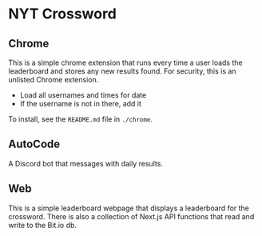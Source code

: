 
# NYT Crossword

## Chrome

This is a simple chrome extension that runs every time a user loads the leaderboard and stores any new results found. For security, this is an unlisted Chrome extension.

- Load all usernames and times for date
- If the username is not in there, add it

To install, see the `README.md` file in `./chrome`.

## AutoCode

A Discord bot that messages with daily results.

## Web

This is a simple leaderboard webpage that displays a leaderboard for the crossword. There is also a collection of Next.js API functions that read and write to the Bit.io db.
